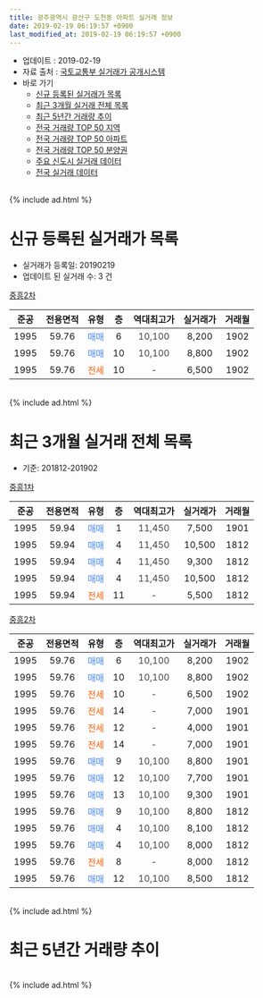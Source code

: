 ```yaml
---
title: 광주광역시 광산구 도천동 아파트 실거래 정보
date: 2019-02-19 06:19:57 +0900
last_modified_at: 2019-02-19 06:19:57 +0900
---
```


* 업데이트 : 2019-02-19
* 자료 출처 : [국토교통부 실거래가 공개시스템](http://rt.molit.go.kr)
* 바로 가기
    * [신규 등록된 실거래가 목록](#신규-등록된-실거래가-목록)
    * [최근 3개월 실거래 전체 목록](#최근-3개월-실거래-전체-목록)
    * [최근 5년간 거래량 추이](#최근-5년간-거래량-추이)
    * [전국 거래량 TOP 50 지역](https://inasie.github.io/apt-trade-info/최근-3개월-전국에서-가장-거래가-많이-발생한-지역)
    * [전국 거래량 TOP 50 아파트](https://inasie.github.io/apt-trade-info/최근-3개월-전국에서-가장-거래가-많이-발생한-아파트)
    * [전국 거래량 TOP 50 분양권](https://inasie.github.io/apt-trade-info/최근-3개월-전국에서-가장-거래가-많이-발생한-분양권)
    * [주요 신도시 실거래 데이터](https://inasie.github.io/apt-trade-info/주요-신도시)
    * [전국 실거래 데이터](https://inasie.github.io/apt-trade-info/전국)
<br>
{% include ad.html %}
<br>

# 신규 등록된 실거래가 목록
* 실거래가 등록일: 20190219
* 업데이트 된 실거래 수: 3 건


[중흥2차](https://search.naver.com/search.naver?query=%EA%B4%91%EC%A3%BC%EA%B4%91%EC%97%AD%EC%8B%9C+%EA%B4%91%EC%82%B0%EA%B5%AC+%EB%8F%84%EC%B2%9C%EB%8F%99+%EC%A4%91%ED%9D%A52%EC%B0%A8)

|준공|전용면적|유형|층|역대최고가|실거래가|거래월|
|:---:|:---:|:---:|:---:|:---:|:---:|:---:|
|1995|59.76|<span style="color:#4285f3">매매</span>|6|<span style="color:#444444">10,100</span>|8,200|1902|
|1995|59.76|<span style="color:#4285f3">매매</span>|10|<span style="color:#444444">10,100</span>|8,800|1902|
|1995|59.76|<span style="color:#ff5a00">전세</span>|10|<span style="color:#444444">-</span>|6,500|1902|


<br>
{% include ad.html %}
<br>

# 최근 3개월 실거래 전체 목록
* 기준: 201812-201902


[중흥1차](https://search.naver.com/search.naver?query=%EA%B4%91%EC%A3%BC%EA%B4%91%EC%97%AD%EC%8B%9C+%EA%B4%91%EC%82%B0%EA%B5%AC+%EB%8F%84%EC%B2%9C%EB%8F%99+%EC%A4%91%ED%9D%A51%EC%B0%A8)

|준공|전용면적|유형|층|역대최고가|실거래가|거래월|
|:---:|:---:|:---:|:---:|:---:|:---:|:---:|
|1995|59.94|<span style="color:#4285f3">매매</span>|1|<span style="color:#444444">11,450</span>|7,500|1901|
|1995|59.94|<span style="color:#4285f3">매매</span>|4|<span style="color:#444444">11,450</span>|10,500|1812|
|1995|59.94|<span style="color:#4285f3">매매</span>|4|<span style="color:#444444">11,450</span>|9,300|1812|
|1995|59.94|<span style="color:#4285f3">매매</span>|4|<span style="color:#444444">11,450</span>|10,500|1812|
|1995|59.94|<span style="color:#ff5a00">전세</span>|11|<span style="color:#444444">-</span>|5,500|1812|

[중흥2차](https://search.naver.com/search.naver?query=%EA%B4%91%EC%A3%BC%EA%B4%91%EC%97%AD%EC%8B%9C+%EA%B4%91%EC%82%B0%EA%B5%AC+%EB%8F%84%EC%B2%9C%EB%8F%99+%EC%A4%91%ED%9D%A52%EC%B0%A8)

|준공|전용면적|유형|층|역대최고가|실거래가|거래월|
|:---:|:---:|:---:|:---:|:---:|:---:|:---:|
|1995|59.76|<span style="color:#4285f3">매매</span>|6|<span style="color:#444444">10,100</span>|8,200|1902|
|1995|59.76|<span style="color:#4285f3">매매</span>|10|<span style="color:#444444">10,100</span>|8,800|1902|
|1995|59.76|<span style="color:#ff5a00">전세</span>|10|<span style="color:#444444">-</span>|6,500|1902|
|1995|59.76|<span style="color:#ff5a00">전세</span>|14|<span style="color:#444444">-</span>|7,000|1901|
|1995|59.76|<span style="color:#ff5a00">전세</span>|12|<span style="color:#444444">-</span>|4,000|1901|
|1995|59.76|<span style="color:#ff5a00">전세</span>|14|<span style="color:#444444">-</span>|7,000|1901|
|1995|59.76|<span style="color:#4285f3">매매</span>|9|<span style="color:#444444">10,100</span>|8,800|1901|
|1995|59.76|<span style="color:#4285f3">매매</span>|12|<span style="color:#444444">10,100</span>|7,700|1901|
|1995|59.76|<span style="color:#4285f3">매매</span>|13|<span style="color:#444444">10,100</span>|9,300|1901|
|1995|59.76|<span style="color:#4285f3">매매</span>|9|<span style="color:#444444">10,100</span>|8,800|1812|
|1995|59.76|<span style="color:#4285f3">매매</span>|4|<span style="color:#444444">10,100</span>|8,100|1812|
|1995|59.76|<span style="color:#4285f3">매매</span>|4|<span style="color:#444444">10,100</span>|8,000|1812|
|1995|59.76|<span style="color:#ff5a00">전세</span>|8|<span style="color:#444444">-</span>|8,000|1812|
|1995|59.76|<span style="color:#4285f3">매매</span>|12|<span style="color:#444444">10,100</span>|8,500|1812|


<br>
{% include ad.html %}
<br>

# 최근 5년간 거래량 추이


<div style="width:100%;">
    <canvas id="deal_progress" height="200"></canvas>
</div>

<script>
new Chart(document.getElementById("deal_progress"), {
    type: 'line',
    data: {
        labels: ['201402','201403','201404','201405','201406','201407','201408','201409','201410','201411','201412','201501','201502','201503','201504','201505','201506','201507','201508','201509','201510','201511','201512','201601','201602','201603','201604','201605','201606','201607','201608','201609','201610','201611','201612','201701','201702','201703','201704','201705','201706','201707','201708','201709','201710','201711','201712','201801','201802','201803','201804','201805','201806','201807','201808','201809','201810','201811','201812','201901','201902'],
        datasets: [{
            label: '매매',
            pointRadius: 1,
            data: [8, 7, 6, 7, 6, 4, 3, 5, 3, 9, 3, 15, 19, 21, 7, 9, 5, 8, 8, 5, 8, 6, 5, 5, 3, 7, 5, 6, 9, 6, 11, 6, 5, 7, 4, 2, 4, 4, 3, 8, 7, 9, 3, 5, 3, 2, 3, 5, 7, 11, 3, 5, 4, 5, 3, 13, 5, 2, 7, 4, 2],
            borderColor: "rgba(255, 201, 14, 1)",
            backgroundColor: "rgba(255, 201, 14, 0.5)",
            fill: false,
            lineTension: 0
        },{
            label: '전월세',
            pointRadius: 1,
            data: [8, 16, 9, 9, 4, 6, 7, 5, 12, 9, 3, 2, 9, 21, 16, 3, 6, 4, 3, 9, 2, 4, 5, 5, 5, 9, 4, 2, 5, 6, 8, 5, 5, 6, 3, 6, 4, 6, 5, 4, 2, 4, 3, 9, 0, 2, 1, 2, 2, 5, 1, 0, 2, 0, 1, 3, 2, 4, 2, 3, 1],
            borderColor: "rgba(0, 141, 185, 1)",
            backgroundColor: "rgba(0, 141, 185, 0.5)",
            fill: false,
            lineTension: 0
        }
        ]
    },
    options: {
        responsive: true,
        title: {
            display: false
        },
        tooltips: {
            mode: 'index',
            intersect: false
        },
        hover: {
            mode: 'nearest',
            intersect: true
        },
        scales: {
            xAxes: [{
                display: true,
                scaleLabel: {
                    display: true,
                    labelString: '년/월'
                }
            }],
            yAxes: [{
                display: true,
                ticks: {
                    suggestedMin: 0,
                },
                scaleLabel: {
                    display: true,
                    labelString: '실거래 수'
                }
            }]
        }
    }
});

</script>


<br>
{% include ad.html %}
<br>

